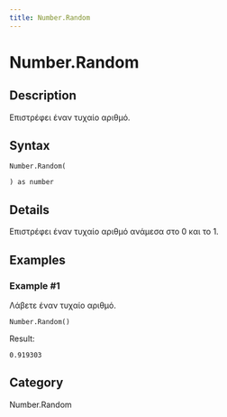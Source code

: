 ```yaml
---
title: Number.Random
---
```


# Number.Random


## Description

Επιστρέφει έναν τυχαίο αριθμό.


## Syntax

```powerquery
Number.Random(

) as number
```


## Details

Επιστρέφει έναν τυχαίο αριθμό ανάμεσα στο 0 και το 1.


## Examples

### Example #1 
Λάβετε έναν τυχαίο αριθμό.
```powerquery
Number.Random()
```

Result: 
```powerquery
0.919303
```




## Category
Number.Random
